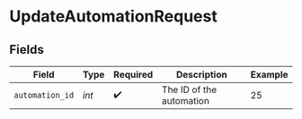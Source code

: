 # UpdateAutomationRequest


## Fields

| Field                    | Type                     | Required                 | Description              | Example                  |
| ------------------------ | ------------------------ | ------------------------ | ------------------------ | ------------------------ |
| `automation_id`          | *int*                    | :heavy_check_mark:       | The ID of the automation | 25                       |